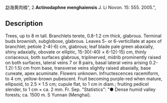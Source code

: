 勐海黄肉楠",
2.**Actinodaphne menghaiensis** J. Li Novon. 15: 555. 2005.",

## Description
Trees, up to 8 m tall. Branchlets terete, 0.8-1.2 cm thick, glabrous. Terminal buds brownish, subglobose, glabrous. Leaves 5- or 6-verticillate at apex of branchlet; petiole 2-4(-6) cm, glabrous; leaf blade pale green abaxially, shiny adaxially, obovate or elliptic, 15-30(-40) × 6-12(-15) cm, thinly coriaceous, both surfaces glabrous, triplinerved, midrib prominently raised on both surfaces, lateral veins 7 or 8 pairs, basal lateral veins arising 0.2-1.2(-1.5) cm from base, transverse veins slightly raised abaxially, base cuneate, apex acuminate. Flowers unknown. Infructescences racemiform, to 4 cm, yellow-brown pubescent. Fruit becoming purple-red when mature, ellipsoid, to 2.5 × 1.5 cm; cupule flat, to 1 cm in diam.; fruiting pedicel slender, to 1 cm × ca. 2 mm. Fr. Sep.
  "Statistics": "● Dense humid valley forests; ca. 1500 m. S Yunnan (Menghai).
